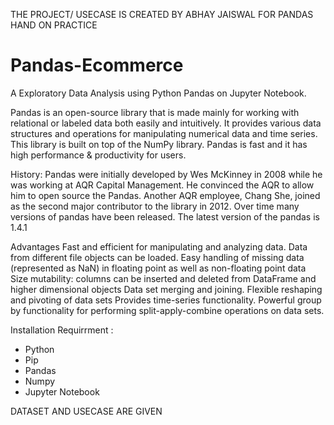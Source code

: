 THE PROJECT/ USECASE IS CREATED BY ABHAY JAISWAL FOR PANDAS HAND ON PRACTICE

# Pandas-Ecommerce
A Exploratory Data Analysis using Python Pandas on Jupyter Notebook.

Pandas is an open-source library that is made mainly for working with relational or labeled data both easily and intuitively. It provides various data structures and operations for manipulating numerical data and time series. This library is built on top of the NumPy library. Pandas is fast and it has high performance & productivity for users.

History: Pandas were initially developed by Wes McKinney in 2008 while he was working at AQR Capital Management. He convinced the AQR to allow him to open source the Pandas. Another AQR employee, Chang She, joined as the second major contributor to the library in 2012. Over time many versions of pandas have been released. The latest version of the pandas is 1.4.1

Advantages 
Fast and efficient for manipulating and analyzing data.
Data from different file objects can be loaded.
Easy handling of missing data (represented as NaN) in floating point as well as non-floating point data
Size mutability: columns can be inserted and deleted from DataFrame and higher dimensional objects
Data set merging and joining.
Flexible reshaping and pivoting of data sets
Provides time-series functionality.
Powerful group by functionality for performing split-apply-combine operations on data sets.

Installation Requirrment :
* Python
* Pip
* Pandas
* Numpy
* Jupyter Notebook

DATASET AND USECASE ARE GIVEN
